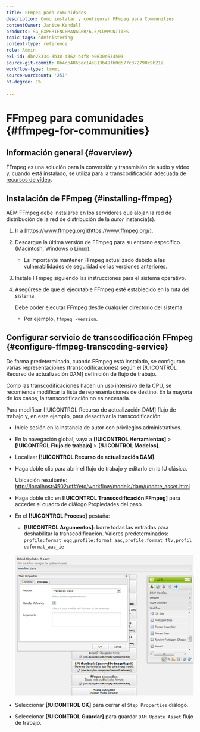 ```yaml
---
title: FFmpeg para comunidades
description: Cómo instalar y configurar FFmpeg para Communities
contentOwner: Janice Kendall
products: SG_EXPERIENCEMANAGER/6.5/COMMUNITIES
topic-tags: administering
content-type: reference
role: Admin
exl-id: dbe28334-3b38-4362-b4f8-e0630e634503
source-git-commit: 8b4cb4065ec14e813b49fb0d577c372790c9b21a
workflow-type: tm+mt
source-wordcount: '251'
ht-degree: 1%

---
```


# FFmpeg para comunidades {#ffmpeg-for-communities}

## Información general {#overview}

FFmpeg es una solución para la conversión y transmisión de audio y vídeo y, cuando está instalado, se utiliza para la transcodificación adecuada de [recursos de vídeo](../../help/sites-authoring/default-components-foundation.md#video).

## Instalación de FFmpeg {#installing-ffmpeg}

AEM FFmpeg debe instalarse en los servidores que alojan la red de distribución de la red de distribución de la *autor* instancia(s).

1. Ir a [https://www.ffmpeg.org](https://www.ffmpeg.org/).
1. Descargue la última versión de FFmpeg para su entorno específico (Macintosh, Windows o Linux).

   * Es importante mantener FFmpeg actualizado debido a las vulnerabilidades de seguridad de las versiones anteriores.

1. Instale FFmpeg siguiendo las instrucciones para el sistema operativo.

1. Asegúrese de que el ejecutable FFmpeg esté establecido en la ruta del sistema.

   Debe poder ejecutar FFmpeg desde cualquier directorio del sistema.

   * Por ejemplo, `ffmpeg -version`.

## Configurar servicio de transcodificación FFmpeg {#configure-ffmpeg-transcoding-service}

De forma predeterminada, cuando FFmpeg está instalado, se configuran varias representaciones (transcodificaciones) según el [!UICONTROL Recurso de actualización DAM] definición de flujo de trabajo.

Como las transcodificaciones hacen un uso intensivo de la CPU, se recomienda modificar la lista de representaciones de destino. En la mayoría de los casos, la transcodificación no es necesaria.

Para modificar [!UICONTROL Recurso de actualización DAM] flujo de trabajo y, en este ejemplo, para desactivar la transcodificación:

* Inicie sesión en la instancia de autor con privilegios administrativos.
* En la navegación global, vaya a **[!UICONTROL Herramientas]** > **[!UICONTROL Flujo de trabajo]** > **[!UICONTROL Modelos]**.
* Localizar **[!UICONTROL Recurso de actualización DAM]**.
* Haga doble clic para abrir el flujo de trabajo y editarlo en la IU clásica.

  Ubicación resultante: [http://localhost:4502/cf#/etc/workflow/models/dam/update_asset.html](http://localhost:4502/cf#/etc/workflow/models/dam/update_asset.html)

* Haga doble clic en **[!UICONTROL Transcodificación FFmpeg]** para acceder al cuadro de diálogo Propiedades del paso.
* En el **[!UICONTROL Proceso]** pestaña:

   * **[!UICONTROL Argumentos]**: borre todas las entradas para deshabilitar la transcodificación. Valores predeterminados: `profile:format_ogg,profile:format_aac,profile:format_flv,profile:format_aac_ie`

  ![configure-ffmpeg](assets/configure-ffmpeg.png)

* Seleccionar **[!UICONTROL OK]** para cerrar el `Step Properties` diálogo.

* Seleccionar **[!UICONTROL Guardar]** para guardar `DAM Update Asset` flujo de trabajo.

